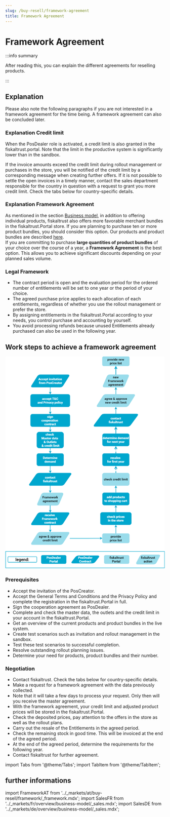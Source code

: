 ```yaml
---
slug: /buy-resell/framework-agreement
title: Framework Agreement
---
```

# Framework Agreement

:::info summary

After reading this, you can explain the different agreements for reselling products.

:::

## Explanation

Please also note the following paragraphs if you are not interested in a framework agreement for the time being. A framework agreement can also be concluded later.

### Explanation Credit limit

When the PosDealer role is activated, a credit limit is also granted in the fiskaltrust.portal. Note that the limit in the productive system is significantly lower than in the sandbox.

If the invoice amounts exceed the credit limit during rollout management or purchases in the store, you will be notified of the credit limit by a corresponding message when creating further offers. 
If it is not possible to settle the open invoices in a timely manner, contact the sales department responsible for the country in question with a request to grant you more credit limit. Check the tabs below for country-specific details.

### Explanation Framework Agreement

As mentioned in the section [Business model](../overview/business-model.md), in addition to offering individual products, fiskaltrust also offers more favorable merchant bundles in the fiskaltrust.Portal store. If you are planning to purchase ten or more product bundles, you should consider this option. Our products and product bundles are described [here](products.md).  
If you are committing to purchase **large quantities of product bundles** of your choice over the course of a year, a **Framework Agreement** is the best option. This allows you to achieve significant discounts depending on your planned sales volume.

### Legal Framework

* The contract period is open and the evaluation period for the ordered number of entitlements will be set to one year or the period of your choice.
* The agreed purchase price applies to each allocation of each entitlements, regardless of whether you use the rollout management or prefer the store.
* By assigning entitlements in the fiskaltrust.Portal according to your needs, you control purchase and accounting by yourself.
* You avoid processing refunds because unused Entitlements already purchased can also be used in the following year.

## Work steps to achieve a framework agreement

![Buy & Resell Process](images/buy_resell-details.png "Buy & Resell Process")

### Prerequisites

* Accept the invitation of the PosCreator.
* Accept the General Terms and Conditions and the Privacy Policy and complete the registration in the fiskaltrust.Portal in full.
* Sign the cooperation agreement as PosDealer.
* Complete and check the master data, the outlets and the credit limit in your account in the fiskaltrust.Portal. 
* Get an overview of the current products and product bundles in the live system.
* Create test scenarios such as invitation and rollout management in the sandbox. 
* Test these test scenarios to successful completion.
* Resolve outstanding rollout planning issues.
 * Determine your need for products, product bundles and their number.

### Negotiation

* Contact fiskaltrust. Check the tabs below for country-specific details.
* Make a request for a framework agreement with the data previously collected.
* Note that it will take a few days to process your request. Only then will you receive the master agreement.
* With the framework agreement, your credit limit and adjusted product prices will be stored in the fiskaltrust.Portal.
* Check the deposited prices, pay attention to the offers in the store as well as the rollout plans. 
* Carry out the resale of the Entitlements in the agreed period.
* Check the remaining stock in good time. This will be invoiced at the end of the agreed period.
* At the end of the agreed period, determine the requirements for the following year.
* Contact fiskaltrust for further agreement.

import Tabs from '@theme/Tabs';
import TabItem from '@theme/TabItem';

## further informations

import FrameworkAT from '../_markets/at/buy-resell/framework/_framework.mdx';
import SalesFR from '../_markets/fr/overview/business-model/_sales.mdx';
import SalesDE from '../_markets/de/overview/business-model/_sales.mdx';

<Tabs groupId="market">

  <TabItem value="AT" label="Austria">
    <FrameworkAT />
  </TabItem>

  <TabItem value="FR" label="France">
    <SalesFR />
  </TabItem>

  <TabItem value="DE" label="Germany">
    <SalesDE />
  </TabItem>

</Tabs>